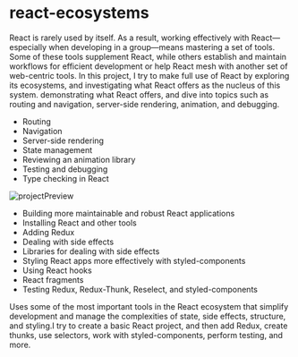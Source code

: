 # react-ecosystems

React is rarely used by itself. As a result, working effectively with React—especially when developing in a group—means mastering a set of tools. Some of these tools supplement React, while others establish and maintain workflows for efficient development or help React mesh with another set of web-centric tools. In this project, I try to make full use of React by exploring its ecosystems, and investigating what React offers as the nucleus of this system. demonstrating what React offers, and dive into topics such as routing and navigation, server-side rendering, animation, and debugging.

* Routing
* Navigation
* Server-side rendering
* State management
* Reviewing an animation library
* Testing and debugging
* Type checking in React

![projectPreview](https://github.com/varunswarup0/react-ecosystems/blob/master/BigOne.gif)

* Building more maintainable and robust React applications
* Installing React and other tools
* Adding Redux
* Dealing with side effects
* Libraries for dealing with side effects
* Styling React apps more effectively with styled-components
* Using React hooks
* React fragments
* Testing Redux, Redux-Thunk, Reselect, and styled-components

Uses some of the most important tools in the React ecosystem that simplify development and manage the complexities of state, side effects, structure, and styling.I try to create a basic React project, and then add Redux, create thunks, use selectors, work with styled-components, perform testing, and more.
